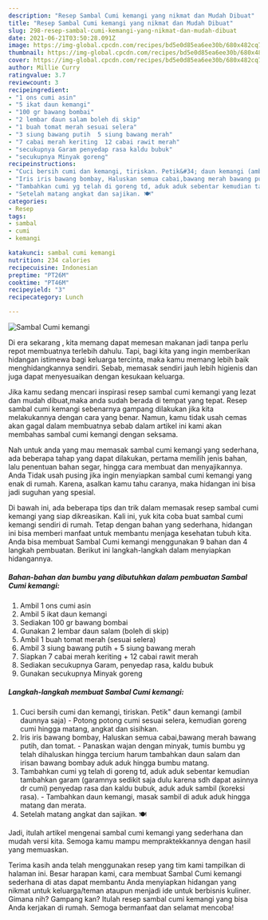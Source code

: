 ```yaml
---
description: "Resep Sambal Cumi kemangi yang nikmat dan Mudah Dibuat"
title: "Resep Sambal Cumi kemangi yang nikmat dan Mudah Dibuat"
slug: 298-resep-sambal-cumi-kemangi-yang-nikmat-dan-mudah-dibuat
date: 2021-06-21T03:50:28.091Z
image: https://img-global.cpcdn.com/recipes/bd5e0d85ea6ee30b/680x482cq70/sambal-cumi-kemangi-foto-resep-utama.jpg
thumbnail: https://img-global.cpcdn.com/recipes/bd5e0d85ea6ee30b/680x482cq70/sambal-cumi-kemangi-foto-resep-utama.jpg
cover: https://img-global.cpcdn.com/recipes/bd5e0d85ea6ee30b/680x482cq70/sambal-cumi-kemangi-foto-resep-utama.jpg
author: Millie Curry
ratingvalue: 3.7
reviewcount: 3
recipeingredient:
- "1 ons cumi asin"
- "5 ikat daun kemangi"
- "100 gr bawang bombai"
- "2 lembar daun salam boleh di skip"
- "1 buah tomat merah sesuai selera"
- "3 siung bawang putih  5 siung bawang merah"
- "7 cabai merah keriting  12 cabai rawit merah"
- "secukupnya Garam penyedap rasa kaldu bubuk"
- "secukupnya Minyak goreng"
recipeinstructions:
- "Cuci bersih cumi dan kemangi, tiriskan. Petik&#34; daun kemangi (ambil daunnya saja) Potong potong cumi sesuai selera, kemudian goreng cumi hingga matang, angkat dan sisihkan."
- "Iris iris bawang bombay, Haluskan semua cabai,bawang merah bawang putih, dan tomat. Panaskan wajan dengan minyak, tumis bumbu yg telah dihaluskan hingga tercium harum tambahkan daun salam dan irisan bawang bombay aduk aduk hingga bumbu matang."
- "Tambahkan cumi yg telah di goreng td, aduk aduk sebentar kemudian tambahkan garam (garamnya sedikit saja dulu karena sdh dapat asinnya dr cumi) penyedap rasa dan kaldu bubuk, aduk aduk sambil (koreksi rasa). Tambahkan daun kemangi, masak sambil di aduk aduk hingga matang dan merata."
- "Setelah matang angkat dan sajikan. 🍽"
categories:
- Resep
tags:
- sambal
- cumi
- kemangi

katakunci: sambal cumi kemangi 
nutrition: 234 calories
recipecuisine: Indonesian
preptime: "PT26M"
cooktime: "PT46M"
recipeyield: "3"
recipecategory: Lunch

---
```



![Sambal Cumi kemangi](https://img-global.cpcdn.com/recipes/bd5e0d85ea6ee30b/680x482cq70/sambal-cumi-kemangi-foto-resep-utama.jpg)

Di era  sekarang , kita memang dapat memesan makanan jadi tanpa perlu repot membuatnya terlebih dahulu. Tapi, bagi kita yang ingin memberikan hidangan istimewa bagi keluarga tercinta, maka kamu memang lebih baik menghidangkannya sendiri. Sebab, memasak sendiri jauh lebih higienis dan juga dapat menyesuaikan dengan kesukaan keluarga.

Jika kamu sedang mencari inspirasi resep sambal cumi kemangi yang lezat dan mudah dibuat,maka anda sudah berada di tempat yang tepat. Resep sambal cumi kemangi  sebenarnya gampang dilakukan jika kita melakukannya dengan cara yang benar. Namun, kamu tidak usah cemas akan gagal dalam membuatnya 
sebab dalam artikel ini kami akan membahas sambal cumi kemangi dengan seksama.  



Nah untuk anda yang mau memasak sambal cumi kemangi yang sederhana, ada beberapa tahap yang dapat dilakukan, pertama memilih jenis bahan, lalu penentuan bahan segar, hingga cara membuat dan menyajikannya. Anda Tidak usah pusing jika ingin menyiapkan sambal cumi kemangi yang enak di rumah. Karena, asalkan kamu  tahu caranya, maka hidangan ini bisa jadi suguhan yang spesial.

Di bawah ini, ada beberapa tips dan trik dalam memasak resep sambal cumi kemangi yang siap dikreasikan. Kali ini, yuk kita coba buat sambal cumi kemangi sendiri di rumah. Tetap dengan bahan yang sederhana, hidangan ini bisa memberi manfaat untuk membantu menjaga kesehatan tubuh kita. Anda bisa membuat Sambal Cumi kemangi menggunakan 9 bahan dan 4 langkah pembuatan. Berikut ini langkah-langkah dalam menyiapkan hidangannya.

<!--inarticleads1-->

##### Bahan-bahan dan bumbu yang dibutuhkan dalam pembuatan Sambal Cumi kemangi:

1. Ambil 1 ons cumi asin
1. Ambil 5 ikat daun kemangi
1. Sediakan 100 gr bawang bombai
1. Gunakan 2 lembar daun salam (boleh di skip)
1. Ambil 1 buah tomat merah (sesuai selera)
1. Ambil 3 siung bawang putih + 5 siung bawang merah
1. Siapkan 7 cabai merah keriting + 12 cabai rawit merah
1. Sediakan secukupnya Garam, penyedap rasa, kaldu bubuk
1. Gunakan secukupnya Minyak goreng




<!--inarticleads2-->

##### Langkah-langkah membuat Sambal Cumi kemangi:

1. Cuci bersih cumi dan kemangi, tiriskan. Petik&#34; daun kemangi (ambil daunnya saja) - Potong potong cumi sesuai selera, kemudian goreng cumi hingga matang, angkat dan sisihkan.
1. Iris iris bawang bombay, Haluskan semua cabai,bawang merah bawang putih, dan tomat. - Panaskan wajan dengan minyak, tumis bumbu yg telah dihaluskan hingga tercium harum tambahkan daun salam dan irisan bawang bombay aduk aduk hingga bumbu matang.
1. Tambahkan cumi yg telah di goreng td, aduk aduk sebentar kemudian tambahkan garam (garamnya sedikit saja dulu karena sdh dapat asinnya dr cumi) penyedap rasa dan kaldu bubuk, aduk aduk sambil (koreksi rasa). - Tambahkan daun kemangi, masak sambil di aduk aduk hingga matang dan merata.
1. Setelah matang angkat dan sajikan. 🍽




Jadi, itulah artikel mengenai  sambal cumi kemangi  yang sederhana dan mudah versi kita. Semoga kamu mampu mempraktekkannya dengan hasil yang memuaskan. 

Terima kasih anda telah menggunakan resep yang tim kami tampilkan di halaman ini. Besar harapan kami, cara membuat  Sambal Cumi kemangi sederhana di atas dapat membantu Anda menyiapkan hidangan yang nikmat untuk keluarga/teman ataupun menjadi ide untuk berbisnis kuliner. Gimana nih? Gampang kan? Itulah resep sambal cumi kemangi yang bisa Anda kerjakan di rumah. Semoga bermanfaat dan selamat mencoba!

